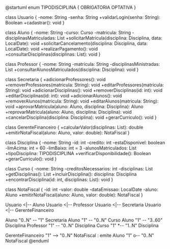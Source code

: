 @startuml
enum TIPODISCIPLINA {
  OBRIGATORIA
  OPTATIVA
}

class Usuario {
  -nome: String
  -senha: String
  +validarLogin(senha: String): Boolean
  +cadastrar(): void
}

class Aluno {
  -nome: String
  -curso: Curso
  -matricula: String
  -disciplinasMatriculadas: List<Disciplina>
  +solicitarMatricula(disciplina: Disciplina, data: LocalDate): void
  +solicitarCancelamento(disciplina: Disciplina, data: LocalDate): void
  +realizarPagamento(): void
  +consultarDisciplinas(disciplinas: List<Disciplina>): void
}

class Professor {
  -nome: String
  -matricula: String
  -disciplinasMinistradas: List<Disciplina>
  +consultarAlunosMatriculados(disciplina: Disciplina): void
}

class Secretaria {
  +adicionarProfessores(): void
  +removerProfessores(matricula: String): void
  +editarProfessores(matricula: String): void
  +adicionarDisciplinas(): void
  +removerDisciplinas(id: int): void
  +editarDisciplinas(id: int): void
  +adicionarAlunos(): void
  +removerAlunos(matricula: String): void
  +editarAlunos(matricula: String): void
  +aprovarMatricula(aluno: Aluno, disciplina: Disciplina): Aluno
  +reprovarMatricula(aluno: Aluno, disciplina: Disciplina): void
  +cancelarDisciplina(disciplina: Disciplina): void
  +gerarCurriculo(): void
}

class GerenteFinanceiro {
  +calcularValor(disciplinas: List<Disciplina>): double
  +emitirNotaFiscal(aluno: Aluno, valor: double): NotaFiscal
}

class Disciplina {
  -nome: String
  -id: int
  -credito: int
  -estaDisponivel: boolean
  -limAcima: int = 60
  -limBaixo: int = 3
  -alunosMatriculados: List<Aluno>
  +tipoDisciplina: TIPODISCIPLINA
  +verificarDisponibilidade(): Boolean
  +gerarCurriculo(): void
}

class Curso {
  -nome: String
  -creditosNecessarios: int
  -disciplinas: List<Disciplina>
  +getDisciplinas(): List<Disciplina>
  +incluirDisciplina(): disciplina: Disciplina
  +encontrarDisciplina(id: int, disciplinas: List<Disciplina>): void
}

class NotaFiscal {
  -id: int
  -valor: double
  -dataEmissao: LocalDate
  -aluno: Aluno
  +emitirNotaFiscal(aluno: Aluno, valor: double): NotaFiscal
}

Usuario <|-- Aluno
Usuario <|-- Professor
Usuario <|-- Secretaria
Usuario <|-- GerenteFinanceiro

Aluno "0..N" -- "1" Secretaria
Aluno "1" -- "0..N" Curso
Aluno "1" -- "3..60" Disciplina
Professor "1" -- "0..N" Disciplina
Curso "1" *-- "1..N" Disciplina

GerenteFinanceiro "1" --> "0..N" NotaFiscal : emite
Aluno "1" o-- "0..N" NotaFiscal
@enduml
